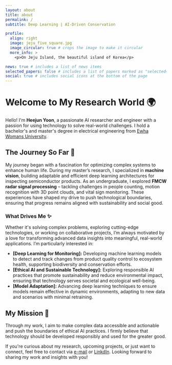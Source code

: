 ```yaml
---
layout: about
title: about
permalink: /
subtitle: Deep Learning | AI-Driven Conservation

profile:
  align: right
  image: jeju_five_square.jpg
  image_circular: true # crops the image to make it circular
  more_info: >
    <p>On Jeju Island, the beautiful island of Korea</p>

news: true # includes a list of news items
selected_papers: false # includes a list of papers marked as "selected={true}"
social: true # includes social icons at the bottom of the page
---
```

# Welcome to My Research World 🌍
Hello! I'm **Heejun Yoon**, a passionate AI researcher and engineer with a passion for using technology to solve real-world challenges. I hold a bachelor's and master's degree in electrical engineering from [Ewha Womans University](https://www.ewha.ac.kr/ewhaen/index.do).


## The Journey So Far 🚀
My journey began with a fascination for optimizing complex systems to enhance human life. During my master’s research, I specialized in **machine vision**, building adaptable and efficient deep learning architectures for inspecting semiconductor products. As an undergraduate, I explored **FMCW radar signal processing** – tackling challenges in people counting, motion recognition with 3D point clouds, and vital sign monitoring. These experiences have shaped my drive to push technological boundaries, ensuring that progress remains aligned with sustainability and social good.

### What Drives Me ✨
Whether it's solving complex problems, exploring cutting-edge technologies, or working on collaborative projects, I’m always motivated by a love for transforming advanced data insights into meaningful, real-world applications. I’m particularly interested in:
- **[Deep Learning for Monitoring]:** Developing machine learning models to detect and track changes from product quality control to ecosystem health, supporting biodiversity and conservation efforts.
- **[Ethical AI and Sustainable Technology]:** Exploring responsible AI practices that promote sustainability and reduce environmental impact, ensuring that technology serves societal and ecological well-being.
- **[Model Adaptation]:** Advancing deep learning techniques to ensure models remain effective in dynamic environments, adapting to new data and scenarios with minimal retraining.

## My Mission 🌱
Through my work, I aim to make complex data accessible and actionable and push the boundaries of ethical AI practices. I firmly believe that technology should be developed responsibly and used for the greater good.

If you're curious about my research, upcoming projects, or just want to connect, feel free to contact via [e-mail](hjyoon9808@gmail.com) or [LinkdIn](https://www.linkedin.com/in/heejun-yoon/).
Looking forward to sharing my work and insights with you!
